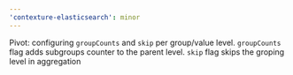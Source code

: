 ```yaml
---
'contexture-elasticsearch': minor
---
```


Pivot: configuring `groupCounts` and `skip` per group/value level. `groupCounts` flag adds subgroups counter to the parent level. `skip` flag skips the groping level in aggregation 
